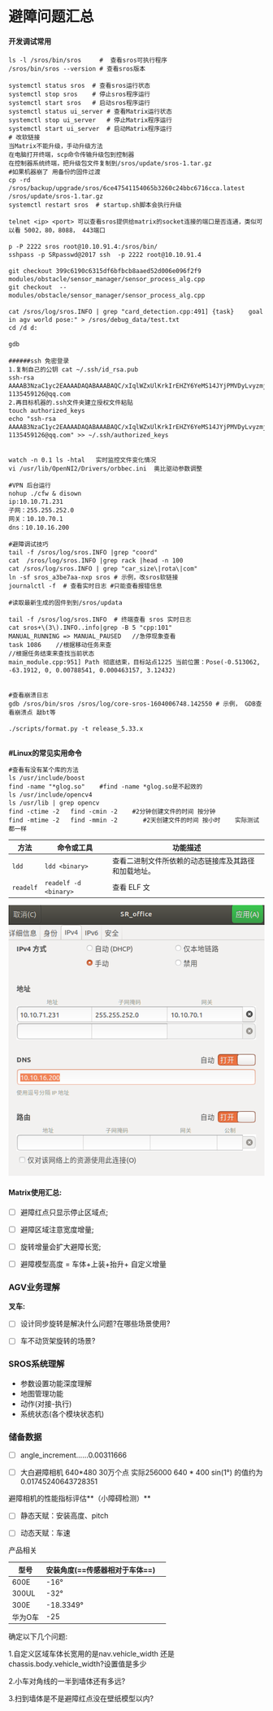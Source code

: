 # 避障问题汇总

#### **开发调试常用**

```shell
ls -l /sros/bin/sros     #  查看sros可执行程序
/sros/bin/sros --version # 查看sros版本

systemctl status sros  # 查看sros运行状态
systemctl stop sros    # 停止sros程序运行
systemctl start sros   # 启动sros程序运行
systemctl status ui_server # 查看Matrix运行状态
systemctl stop ui_server   # 停止Matrix程序运行
systemctl start ui_server  # 启动Matrix程序运行
# 改软链接
当Matrix不能升级，手动升级方法
在电脑打开终端，scp命令传输升级包到控制器
在控制器系统终端，把升级包文件复制到/sros/update/sros-1.tar.gz
#如果机器崩了 用备份的固件过渡
cp -rd /sros/backup/upgrade/sros/6ce47541154065b3260c24bbc6716cca.latest  /sros/update/sros-1.tar.gz
systemctl restart sros  # startup.sh脚本会执行升级

telnet <ip> <port> 可以查看sros提供给matrix的socket连接的端口是否连通，类似可以看 5002，80，8088， 443端口

p -P 2222 sros root@10.10.91.4:/sros/bin/
sshpass -p SRpasswd@2017 ssh  -p 2222 root@10.10.91.4

git checkout 399c6190c6315df6bfbcb8aaed52d006e096f2f9 modules/obstacle/sensor_manager/sensor_process_alg.cpp
git checkout  -- modules/obstacle/sensor_manager/sensor_process_alg.cpp

cat /sros/log/sros.INFO | grep "card_detection.cpp:491] {task}    goal in agv world pose:" > /sros/debug_data/test.txt
cd /d d:   

gdb

######ssh 免密登录
1.复制自己的公钥 cat ~/.ssh/id_rsa.pub
ssh-rsa AAAAB3NzaC1yc2EAAAADAQABAAABAQC/xIqlWZxUlKrkIrEHZY6YeMS14JYjPMVDyLvyzmjQFt8HtTTbe0KcsTrkUSlyZt4e/GAgDiRfZBU2lTRvbbD/wSwoPUuooHJjWL7wQpBeVsLMG4QXEWrCRUV1aLo68nfyVFMieEtlUE2gWIu+xGZ7JHDGX6JZAAeVtNE87jzA3GtIN8V6Wu3hk13XYH81eF6XV+F250V8WOjUIRpiN2u0pqCBc5fKLFw+KYJvvi4X8dExEB8BrlrHOmB+7/OFx85yHppNYtYLQpX/oZFsHLF9RqcAE6SrtHlJ/6C9sB46nwzRPaoSm75qMKBFWqALwB+Oq9T6yMgbXMOpBnqaTDET 1135459126@qq.com
2.再目标机器的.ssh文件夹建立授权文件粘贴
touch authorized_keys
echo "ssh-rsa AAAAB3NzaC1yc2EAAAADAQABAAABAQC/xIqlWZxUlKrkIrEHZY6YeMS14JYjPMVDyLvyzmjQFt8HtTTbe0KcsTrkUSlyZt4e/GAgDiRfZBU2lTRvbbD/wSwoPUuooHJjWL7wQpBeVsLMG4QXEWrCRUV1aLo68nfyVFMieEtlUE2gWIu+xGZ7JHDGX6JZAAeVtNE87jzA3GtIN8V6Wu3hk13XYH81eF6XV+F250V8WOjUIRpiN2u0pqCBc5fKLFw+KYJvvi4X8dExEB8BrlrHOmB+7/OFx85yHppNYtYLQpX/oZFsHLF9RqcAE6SrtHlJ/6C9sB46nwzRPaoSm75qMKBFWqALwB+Oq9T6yMgbXMOpBnqaTDET 1135459126@qq.com" >> ~/.ssh/authorized_keys


watch -n 0.1 ls -htal   实时监控文件变化情况
vi /usr/lib/OpenNI2/Drivers/orbbec.ini  奥比驱动参数调整

#VPN 后台运行
nohup ./cfw & disown
ip:10.10.71.231
子网：255.255.252.0
网关：10.10.70.1
dns：10.10.16.200

#避障调试技巧
tail -f /sros/log/sros.INFO |grep "coord"
cat  /sros/log/sros.INFO |grep rack |head -n 100
cat /sros/log/sros.INFO | grep "car_size\|rota\|com"
ln -sf sros_a3be7aa-nxp sros # 示例，改sros软链接
journalctl -f  # 查看实时日志 #只能查看报错信息

#读取最新生成的固件到到/sros/updata

tail -f /sros/log/sros.INFO  # 终端查看 sros 实时日志
cat sros+\(3\).INFO..info|grep -B 5 "cpp:101"
MANUAL_RUNNING => MANUAL_PAUSED   //急停现象查看
task 1086    //根据移动任务来查
//根据任务结束来查找当前状态
main_module.cpp:951] Path 彻底结束，目标站点1225 当前位置：Pose(-0.513062, -63.1912, 0, 0.00788541, 0.000463157, 3.12432)


#查看崩溃日志
gdb /sros/bin/sros /sros/log/core-sros-1604006748.142550 # 示例， GDB查看崩溃点 敲bt等

./scripts/format.py -t release_5.33.x


```



**#Linux的常见实用命令**

```shell
#查看有没有某个库的方法
ls /usr/include/boost
find -name "*glog.so"    #find -name *glog.so是不起效的
ls /usr/include/opencv4
ls /usr/lib | grep opencv
find -ctime -2   find -cmin -2    #2分钟创建文件的时间 按分钟
find -mtime -2   find -mmin -2       #2天创建文件的时间 按小时    实际测试都一样
```


| 方法                | 命令或工具                            | 功能描述                                                                 |
|---------------------|---------------------------------------|--------------------------------------------------------------------------|
| `ldd`              | `ldd <binary>`                       | 查看二进制文件所依赖的动态链接库及其路径和加载地址。                     |
| `readelf`          | `readelf -d <binary>`                | 查看 ELF 文






![image-20240331120552552](std_record/image-20240331120552552.png)

#### Matrix使用汇总:

- [ ] 避障红点只显示停止区域点;

- [ ] 避障区域注意宽度增量;

- [ ] 旋转增量会扩大避障长宽;

- [ ] 避障模型高度 =  车体+上装+抬升+ 自定义增量




### AGV业务理解

**叉车:**

- [ ] 设计同步旋转是解决什么问题?在哪些场景使用?

- [ ] 车不动货架旋转的场景?

  



### SROS系统理解

- 参数设置功能深度理解
- 地图管理功能
- 动作(对接-执行)
- 系统状态(各个模块状态机)



### 储备数据

* [ ] angle\_increment......0.00311666

* [ ] 大白避障相机 640\*480 30万个点     实际256000   640 \* 400  sin(1°) 的值约为 0.01745240643728351

  

避障相机的性能指标评估\*\*（小障碍检测）\*\*

* [ ] 静态天赋：安装高度、pitch
* [ ] 动态天赋：车速



产品相关

| 型号    | 安装角度(**==传感器相对于车体==**) |      |
| ------- | ---------------------------------- | ---- |
| 600E    | -16°                               |      |
| 300UL   | -32°                               |      |
| 300E    | -18.3349°                          |      |
| 华为O车 | -25                                |      |





确定以下几个问题:

1.自定义区域车体长宽用的是nav.vehicle_width 还是chassis.body.vehicle_width?设置值是多少

2.小车对角线的一半到墙体还有多远?

3.扫到墙体是不是避障红点没在壁纸模型以内?







